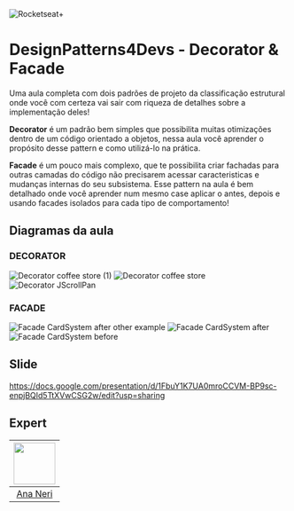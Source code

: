 <img src="https://drive.google.com/uc?id=1XPWLjUo2-j8iGw07ALcxu7oqJ3nkl2Ho" alt="Rocketseat+"/>

# DesignPatterns4Devs - Decorator & Facade

Uma aula completa com dois padrões de projeto da classificação estrutural onde você com certeza vai sair com riqueza de detalhes sobre a implementação deles!

**Decorator** é um padrão bem simples que possibilita muitas otimizações dentro de um código orientado a objetos, nessa aula você aprender o propósito desse pattern e como utilizá-lo na prática.

**Facade** é um pouco mais complexo, que te possibilita criar fachadas para outras camadas do código não precisarem acessar caracteristicas e mudanças internas do seu subsistema. Esse pattern na aula é bem detalhado onde você aprender num mesmo case aplicar o antes, depois e usando facades isolados para cada tipo de comportamento!


## Diagramas da aula

### DECORATOR
![Decorator coffee store (1)](https://user-images.githubusercontent.com/42419543/194099814-8a1a161c-e6c5-44f3-9bc3-e9f53a89ae45.png)
![Decorator coffee store](https://user-images.githubusercontent.com/42419543/194099816-10a576de-44ed-4c29-85fb-372e1fbb6398.png)
![Decorator JScrollPan](https://user-images.githubusercontent.com/42419543/194099817-38662f50-eead-42f7-8994-76c20e97d365.png)

### FACADE
![Facade CardSystem after other example](https://user-images.githubusercontent.com/42419543/194099805-386e0a7d-c58d-4db4-8da2-cf86f67f983a.png)
![Facade CardSystem after](https://user-images.githubusercontent.com/42419543/194099810-d638ed4b-ada6-4d54-99aa-15bed9d725e9.png)
![Facade CardSystem before](https://user-images.githubusercontent.com/42419543/194099812-d7386ca0-5905-4cc1-93ff-4e34b80ea1a4.png)

## Slide
https://docs.google.com/presentation/d/1FbuY1K7UA0mroCCVM-BP9sc-enpjBQId5TtXVwCSG2w/edit?usp=sharing

## Expert
| [<img src="https://avatars.githubusercontent.com/u/42419543?v=4" width="75px;"/>](https://github.com/anabneri) |
| :-: |
|[Ana Neri](https://github.com/anabneri)|# designpatterns4devs-overview-examples
